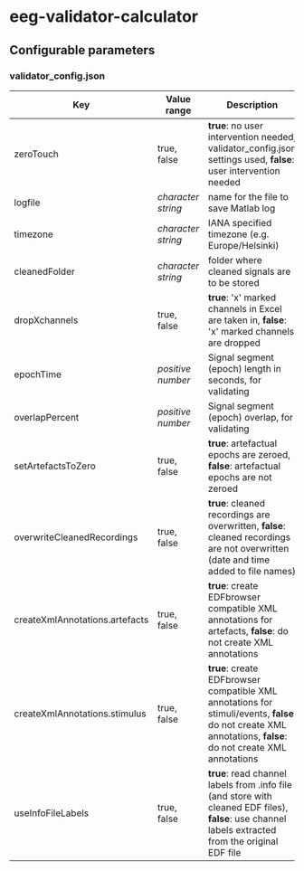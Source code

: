 # eeg-validator-calculator
## Configurable parameters
### validator_config.json
Key | Value range | Description
------------ | ------------- | ---------------
zeroTouch | true, false | **true**: no user intervention needed, validator_config.json settings used, **false**: user intervention needed
logfile | *character string* | name for the file to save Matlab log
timezone | *character string* | IANA specified timezone (e.g. Europe/Helsinki)
cleanedFolder | *character string* | folder where cleaned signals are to be stored
dropXchannels | true, false | **true**: 'x' marked channels in Excel are taken in, **false**: 'x' marked channels are dropped
epochTime | *positive number* | Signal segment (epoch) length in seconds, for validating
overlapPercent | *positive number* | Signal segment (epoch) overlap, for validating
setArtefactsToZero | true, false | **true**: artefactual epochs are zeroed, **false**: artefactual epochs are not zeroed
overwriteCleanedRecordings | true, false | **true**: cleaned recordings are overwritten, **false**: cleaned recordings are not overwritten (date and time added to file names)
createXmlAnnotations.artefacts | true, false | **true**: create EDFbrowser compatible XML annotations for artefacts, **false**: do not create XML annotations
createXmlAnnotations.stimulus | true, false | **true**: create EDFbrowser compatible XML annotations for stimuli/events, **false**: do not create XML annotations, **false**: do not create XML annotations
useInfoFileLabels | true, false | **true**: read channel labels from .info file (and store with cleaned EDF files), **false**: use channel labels extracted from the original EDF file
